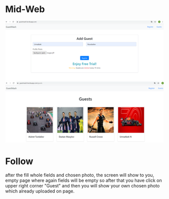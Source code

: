 # Mid-Web
![add image](https://github.com/Urmatbek-312/Mid-Web/blob/master/1.PNG) 
![add image 2](https://github.com/Urmatbek-312/Mid-Web/blob/master/2.PNG)
# Follow
after the fill whole fields and chosen photo, the screen will show to you, empty page where again fields will be empty so after that you have click on upper right corner "Guest" and then you will show your own chosen photo which already uploaded  on page.
